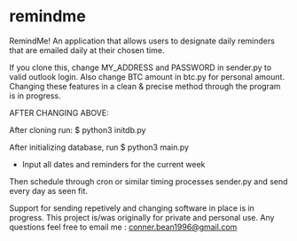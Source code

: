 # remindme
RemindMe! An application that allows users to designate daily reminders that are emailed daily at their chosen time. 

If you clone this, change MY_ADDRESS and PASSWORD in sender.py to valid outlook login. Also change BTC amount in btc.py for personal amount. Changing these features in a clean & precise method through the program is in progress.

AFTER CHANGING ABOVE:

After cloning run: $ python3 initdb.py

After initializing database, run $ python3 main.py
  - Input all dates and reminders for the current week

Then schedule through cron or similar timing processes sender.py and send every day as seen fit. 

Support for sending repetively and changing software in place is in progress. This project is/was originally for private and personal use. Any questions feel free to email me : conner.bean1996@gmail.com

